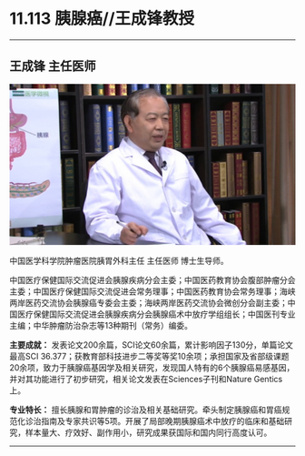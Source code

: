 # 11.113 胰腺癌//王成锋教授

---

## 王成锋 主任医师

![1682751036192](image/c11_113/1682751036192.png)

中国医学科学院肿瘤医院胰胃外科主任 主任医师 博士生导师。

中国医疗保健国际交流促进会胰腺疾病分会主委；中国医药教育协会腹部肿瘤分会主委；中国医疗保健国际交流促进会常务理事；中国医药教育协会常务理事；海峡两岸医药交流协会胰腺癌专委会主委；海峡两岸医药交流协会微创分会副主委；中国医疗保健国际交流促进会胰腺疾病分会胰腺癌术中放疗学组组长；中国医刊专业主编；中华肿瘤防治杂志等13种期刊（常务）编委。


**主要成就：** 发表论文200余篇，SCI论文60余篇，累计影响因子130分，单篇论文最高SCI 36.377；获教育部科技进步二等奖等奖10余项；承担国家及省部级课题20余项，致力于胰腺癌基因学及相关研究，发现国人特有的6个胰腺癌易感基因，并对其功能进行了初步研究，相关论文发表在Sciences子刊和Nature Gentics上。


**专业特长：** 擅长胰腺和胃肿瘤的诊治及相关基础研究。牵头制定胰腺癌和胃癌规范化诊治指南及专家共识等5项。开展了局部晚期胰腺癌术中放疗的临床和基础研究，样本量大、疗效好、副作用小，研究成果获国际和国内同行高度认可。

---
